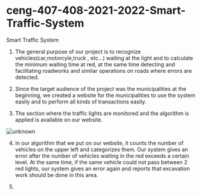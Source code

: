 # ceng-407-408-2021-2022-Smart-Traffic-System
Smart Traffic System

1) The general purpose of our project is to recognize vehicles(car,motorcyle,truck , etc...) waiting at the light and to calculate the minimum waiting time at red,  at the same time detecting and facilitating roadworks and similar operations on roads where errors are detected.

2) Since the target audience of the project was the municipalities at the beginning, we created a website for the municipalities to use the system easily and to perform all kinds of transactions easily.

3) The section where the traffic lights are monitored and the algorithm is applied is available on our website.

![unknown](https://user-images.githubusercontent.com/74122725/169661851-0aaae65d-0c46-4ddc-9d4a-7441f0cf1aae.png)

4) In our algorithm that we put on our website, it counts the number of vehicles on the upper left and categorizes them. Our system gives an error after the number of vehicles waiting in the red exceeds a certain level. At the same time, if the same vehicle could not pass between 2 red lights, our system gives an error again and reports that excavation work should be done in this area.

5)
